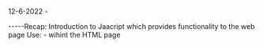 12-6-2022 - 

-----Recap: 
Introduction to Jaacript which provides functionality to the web page
Use:
	- wihint the HTML page <script>
	- external JS file include it in the HTML file

	-By using Node.js as a platform to run JS

How to get data from HTML to js file and send it back to HTML

getElementById()
console.log()
document.write() > display the data in the browser itself.


--------------------------------
Todays Agenda:
	- Git
	- Operators 
	- Conditional constructs (if-else and switch)
	- loops 
		-while
		-do while
		-for
	- functions
	- storage in HTML 5 (Local storage and session storage)
	- callback functions
-------------------------------------------------------------

Version control system
	- It is used by the developers to manage projects and efficiency of th code.
	
	Git:
		- open source 
		-scalable
		-secure
		-speed 
	
	GitHub/BitBucket/ Git Lab: these are the consumers of Gits
	** Git can survive without GitHub but it does not work the other way around

1. Install Git in the machine
2. Create a Git Repository in the local machine
3. Open the CMD/Terminal for the Git repository folder
4. Initialize the Git Repository
	$git init (The folder will be converted to a git repo)
5. Keep the files/foler in the repository
6. See the status of the git repository
	- If any files/folder added 
	- if any files/folder updated
	
	$git status
7. To add any files/folder in the Git useL
	$ git add <file-name>  ==> for one file only
	$ git add .  ==> will add all the files in the current directory
	$ git add *.html ==>  add all the html files

8. After adding the files/folder in the git, finally commit to the repository
 	$ git commit -m "commiting HTML files"

----------------
Remote Repository:

 Github can work as a remote repository for us:
	- public Repo: [ Anyone can see]
	- Private Repository [Specific to the user] //commercial

9.1. open an account in GitHub
9.2 Create a repo in github
9.3 Connect the local repo with the remote repo   [only one time]
	$ git remote add origin https://github.com/FatimaAbdelMagid/Java-fullstack-repo.git
	$ git branch -M main 
9.4 push the changes in the github
	$ git push -u origin master


10. read about markdown language 













